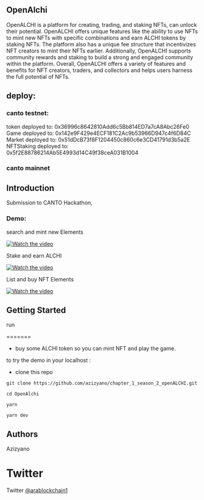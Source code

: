 ## OpenAlchi 

 OpenALCHI is a platform for creating, trading, and staking NFTs, can unlock their potential. OpenALCHI offers unique features like the ability to use NFTs to mint new NFTs with specific combinations and earn ALCHI tokens by staking NFTs. The platform also has a unique fee structure that incentivizes NFT creators to mint their NFTs earlier. Additionally, OpenALCHI supports community rewards and staking to build a strong and engaged community within the platform. Overall, OpenALCHI offers a variety of features and benefits for NFT creators, traders, and collectors and helps users harness the full potential of NFTs.

## deploy:
### canto testnet:
token deployed to: 0x36996c8642810Add6c5Bb814ED7a7cA8Abc26Fe0
Game deployed to: 0x142e9F429e4ECF181C2Ac9b53966D947c4f6D84C      
Market deployed to: 0x51dDcB73f8F1204450c860c6e3CD41791d3b5a2E    
NFTStaking deployed to: 0x5f2E88786214Ab5E4993d14C49f38ceA031B1004
### canto mainnet


## Introduction

Submission to CANTO Hackathon, 

### Demo: 

search and mint new Elements

[![Watch the video](https://img.youtube.com/vi/2o1jPHbqV0Q/maxresdefault.jpg)](https://youtu.be/2o1jPHbqV0Q)

Stake and earn ALCHI


[![Watch the video](https://img.youtube.com/vi/JvdxVPJsxhA/maxresdefault.jpg)](https://youtu.be/JvdxVPJsxhA)


List and buy NFT Elements

[![Watch the video](https://img.youtube.com/vi/2Xy05pwdwO8/maxresdefault.jpg)](https://youtu.be/2Xy05pwdwO8)


## Getting Started
 run 

=======
- buy some ALCHI token so you can mint NFT and play the game.

to try the demo in your localhost :
- clone this repo 

```
git clone https://github.com/azizyano/chapter_1_season_2_openALCHI.git

cd OpenAlchi

yarn

yarn dev

```


## Authors
Azizyano 

Twitter
=======
Twitter
[@arablockchain1](https://twitter.com/arablockchain1)


